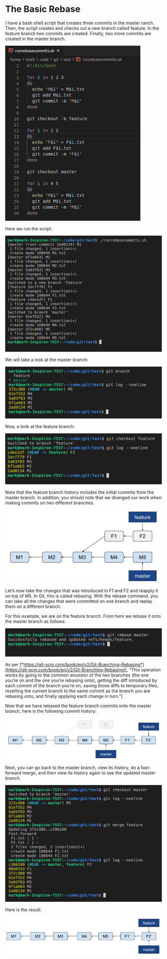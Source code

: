 # The Basic Rebase

I have a bash shell script that creates three commits in the master
ranch. Then, the script creates and checks out a new branch called
feature. In the feature branch two commits are created. Finally, two
more commits are created in the master branch.

![repo](.//rebase_images/image1.png)

Here we run the script:

![script](.//rebase_images/image2.png)

We will take a look at the master branch:

![master branch](.//rebase_images/image3.png)

Now, a look at the feature branch:

![feature branch](.//rebase_images/image4.png)

Note that the feature branch history includes the initial commits from
the master branch. In addition, you should note that we diverged our
work when making commits on two different branches.

![diverged work](.//rebase_images/image5.png)

Let’s now take the changes that was introduced in F1 and F2 and reapply
it on top of M5. In Git, this is called rebasing. With the rebase
command, you can take all the changes that were committed on one branch
and replay them on a different branch.

For this example, we are on the feature branch. From here we rebase it
onto the master branch as follows:

![rebase](.//rebase_images/image6.png)

As per
[*https://git-scm.com/book/en/v2/Git-Branching-Rebasing*](https://git-scm.com/book/en/v2/Git-Branching-Rebasing)[,
“This operation works by going to the common ancestor of the two
branches (the one you’re on and the one you’re rebasing onto), getting
the diff introduced by each commit of the branch you’re on, saving those
diffs to temporary files, resetting the current branch to the same
commit as the branch you are rebasing onto, and finally applying each
change in turn.”]

Now that we have rebased the feature branch commits onto the master
branch, here is the following commit history:

![new history](.//rebase_images/image7.png)

Next, you can go back to the master branch, view its history, do a
fast-forward merge, and then view its history again to see the updated master branch.

![merged feature branch into master branch](.//rebase_images/image8.png)

Here is the result:

![result](.//rebase_images/image9.png)
